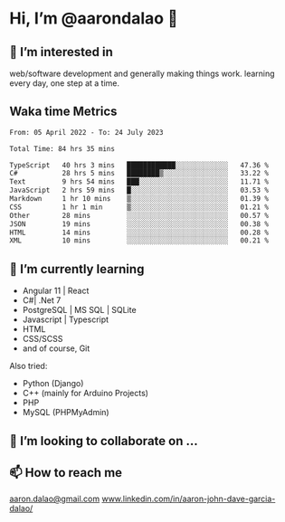 # __Hi, I’m @aarondalao__ 👋 
## 👀 I’m interested in 
web/software development and generally making things work.
learning every day, one step at a time. 

## Waka time Metrics
<!--START_SECTION:waka-->

```txt
From: 05 April 2022 - To: 24 July 2023

Total Time: 84 hrs 35 mins

TypeScript   40 hrs 3 mins   ████████████░░░░░░░░░░░░░   47.36 %
C#           28 hrs 5 mins   ████████▒░░░░░░░░░░░░░░░░   33.22 %
Text         9 hrs 54 mins   ███░░░░░░░░░░░░░░░░░░░░░░   11.71 %
JavaScript   2 hrs 59 mins   █░░░░░░░░░░░░░░░░░░░░░░░░   03.53 %
Markdown     1 hr 10 mins    ▒░░░░░░░░░░░░░░░░░░░░░░░░   01.39 %
CSS          1 hr 1 min      ▒░░░░░░░░░░░░░░░░░░░░░░░░   01.21 %
Other        28 mins         ░░░░░░░░░░░░░░░░░░░░░░░░░   00.57 %
JSON         19 mins         ░░░░░░░░░░░░░░░░░░░░░░░░░   00.38 %
HTML         14 mins         ░░░░░░░░░░░░░░░░░░░░░░░░░   00.28 %
XML          10 mins         ░░░░░░░░░░░░░░░░░░░░░░░░░   00.21 %
```

<!--END_SECTION:waka-->

## 🌱 I’m currently learning 

- Angular 11 | React 
- C#| .Net 7
- PostgreSQL | MS SQL | SQLite
- Javascript | Typescript
- HTML 
- CSS/SCSS
- and of course, Git 


Also tried:
- Python (Django)
- C++ (mainly for Arduino Projects)
- PHP
- MySQL (PHPMyAdmin)


## 💞️ I’m looking to collaborate on ...

## 📫 How to reach me 
aaron.dalao@gmail.com
www.linkedin.com/in/aaron-john-dave-garcia-dalao/

<!---
aarondalao/aarondalao is a ✨ special ✨ repository because its `README.md` (this file) appears on your GitHub profile.
You can click the Preview link to take a look at your changes.
--->
